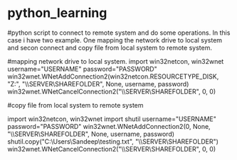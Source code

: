 # python_learning
#python script to connect to remote system and do some operations. In this case i have two example. One mapping the network drive to local system and secon connect and copy file from local system to remote system.

#mapping network drive to local system.
import win32netcon, win32wnet
username="USERNAME"
password="PASSWORD"
win32wnet.WNetAddConnection2(win32netcon.RESOURCETYPE_DISK, "Z:", "\\\\SERVER\\SHAREFOLDER", None, username, password)
win32wnet.WNetCancelConnection2("\\\\SERVER\\SHAREFOLDER", 0, 0)

#copy file from local system to remote system

import win32netcon, win32wnet
import shutil
username="USERNAME"
password="PASSWORD"
win32wnet.WNetAddConnection2(0, None, "\\\\SERVER\\SHAREFOLDER", None, username, password)
shutil.copy("C:\\Users\\Sandeep\\testing.txt", "\\\\SERVER\\SHAREFOLDER")
win32wnet.WNetCancelConnection2("\\\\SERVER\\SHAREFOLDER", 0, 0)
